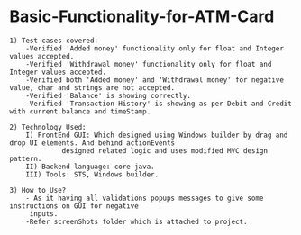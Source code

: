 # Basic-Functionality-for-ATM-Card
	
	1) Test cases covered:
		-Verified 'Added money' functionality only for float and Integer values accepted.
		-Verified 'Withdrawal money' functionality only for float and Integer values accepted.
		-Verified both 'Added money' and 'Withdrawal money' for negative value, char and strings are not accepted.
		-Verified 'Balance' is showing correctly.
		-Verified 'Transaction History' is showing as per Debit and Credit with current balance and timeStamp.

	2) Technology Used:
		I) FrontEnd GUI: Which designed using Windows builder by drag and drop UI elements. And behind actionEvents 
				 designed related logic and uses modified MVC design pattern.
		II) Backend language: core java.
		III) Tools: STS, Windows builder.
	
	3) How to Use?
		- As it having all validations popups messages to give some instructions on GUI for negative
		 inputs. 
		-Refer screenShots folder which is attached to project.
		 
	
